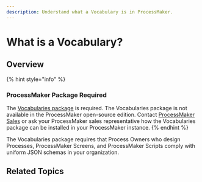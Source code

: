 ```yaml
---
description: Understand what a Vocabulary is in ProcessMaker.
---
```


# What is a Vocabulary?

## Overview

{% hint style="info" %}
### ProcessMaker Package Required

The [Vocabularies package](../../package-development-distribution/package-a-connector/vocabularies.md) is required. The Vocabularies package is not available in the ProcessMaker open-source edition. Contact [ProcessMaker Sales](mailto:sales@processmaker.com) or ask your ProcessMaker sales representative how the Vocabularies package can be installed in your ProcessMaker instance.
{% endhint %}

The Vocabularies package requires that Process Owners who design Processes, ProcessMaker Screens, and ProcessMaker Scripts comply with uniform JSON schemas in your organization.

## Related Topics



